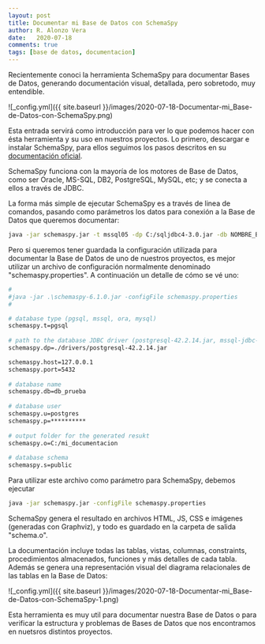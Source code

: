 ```yaml
---
layout: post
title: Documentar mi Base de Datos con SchemaSpy
author: R. Alonzo Vera
date:   2020-07-18
comments: true
tags: [base de datos, documentacion]
---
```



Recientemente conoci la herramienta SchemaSpy para documentar Bases de Datos, generando documentación visual, detallada, pero sobretodo, muy entendible.


![_config.yml]({{ site.baseurl }}/images/2020-07-18-Documentar-mi_Base-de-Datos-con-SchemaSpy.png)

Esta entrada servirá como introducción para ver lo que podemos hacer con ésta herramienta y su uso en nuestros proyectos. Lo primero, descargar e instalar SchemaSpy, para ellos seguimos los pasos descritos en su [documentación oficial](https://schemaspy.readthedocs.io/en/latest/installation.html).

SchemaSpy funciona con la mayoría de los motores de Base de Datos, como ser Oracle, MS-SQL, DB2, PostgreSQL, MySQL, etc; y se conecta a ellos a través de JDBC.

La forma más simple de ejecutar SchemaSpy es a través de linea de comandos, pasando como parámetros los datos para conexión a la Base de Datos que queremos documentar:

~~~bash
java -jar schemaspy.jar -t mssql05 -dp C:/sqljdbc4-3.0.jar -db NOMBRE_BD -host SERVIDOR -port 1433 -s dbo -u USUARIO_BD -p PASSWORD_BD -o DIRECTORIO_DE_SALIDA
~~~

Pero si queremos tener guardada la configuración utilizada para documentar la Base de Datos de uno de nuestros proyectos, es mejor utilizar un archivo de configuración normalmente denominado "schemaspy.properties". A continuación un detalle de cómo se vé uno:

~~~bash
#
#java -jar .\schemaspy-6.1.0.jar -configFile schemaspy.properties
#

# database type (pgsql, mssql, ora, mysql)
schemaspy.t=pgsql
 
# path to the database JDBC driver (postgresql-42.2.14.jar, mssql-jdbc-8.2.2.jre8.jar, ojdbc6.jar, mysql-connector-java-8.0.21.jar)
schemaspy.dp=./drivers/postgresql-42.2.14.jar

schemaspy.host=127.0.0.1
schemaspy.port=5432
 
# database name
schemaspy.db=db_prueba
 
# database user
schemaspy.u=postgres
schemaspy.p=**********
 
# output folder for the generated resukt
schemaspy.o=C:/mi_documentacion
 
# database schema
schemaspy.s=public
~~~

Para utilizar este archivo como parámetro para SchemaSpy, debemos ejecutar

~~~bash
java -jar schemaspy.jar -configFile schemaspy.properties
~~~

SchemaSpy genera el resultado en archivos HTML, JS, CSS e imágenes (generadas con Graphviz), y todo es guardado en la carpeta de salida "schema.o".

La documentación incluye todas las tablas, vistas, columnas, constraints, procedimientos almacenados, funciones y más detalles de cada tabla. Además se genera una representación visual del diagrama relacionales de las tablas en la Base de Datos:

![_config.yml]({{ site.baseurl }}/images/2020-07-18-Documentar-mi_Base-de-Datos-con-SchemaSpy-1.png)

Esta herramienta es muy util para documentar nuestra Base de Datos o para verificar la estructura y problemas de Bases de Datos que nos encontramos en nuetsros distintos proyectos.